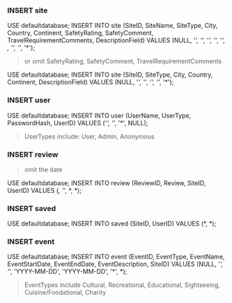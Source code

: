### INSERT site

USE defaultdatabase;
INSERT INTO site (SiteID, SiteName, SiteType, City, Country, Continent, SafetyRating, SafetyComment, TravelRequirementComments, DescriptionField)
VALUES (NULL, '*', '*', '*', '*', '*', *, '*', '*', '*');

>or omit SafetyRating, SafetyComment, TravelRequirementComments

USE defaultdatabase;
INSERT INTO site (SiteID, SiteType, City, Country, Continent, DescriptionField)
VALUES (NULL, '*', '*', '*', '*', '*');


### INSERT user

USE defaultdatabase;
INSERT INTO user (UserName, UserType, PasswordHash, UserID)
VALUES ('*', '*', '*', NULL);
>UserTypes include: User, Admin, Anonymous

### INSERT review

> omit the date

USE defaultdatabase;
INSERT INTO review (ReviewID, Review, SiteID, UserID)
VALUES (*, '*', *, *);


### INSERT saved

USE defaultdatabase;
INSERT INTO saved (SiteID, UserID)
VALUES (*, *);


### INSERT event

USE defaultdatabase;
INSERT INTO event (EventID, EventType, EventName, EventStartDate, EventEndDate, EventDescription, SiteID)
VALUES (NULL, '*', '*', 'YYYY-MM-DD', 'YYYY-MM-DD', '*', *);

>EventTypes include Cultural, Recreational, Educational, Sightseeing, Cuisine/Foodational, Charity
